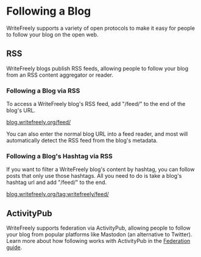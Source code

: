 # Following a Blog

WriteFreely supports a variety of open protocols to make it easy for people to follow your blog on the open web.

## RSS

WriteFreely blogs publish RSS feeds, allowing people to follow your blog from an RSS content aggregator or reader.

### Following a Blog via RSS

To access a WriteFreely blog's RSS feed, add "/feed/" to the end of the blog's URL.

[blog.writefreely.org/feed/](https://blog.writefreely.org/feed/)

You can also enter the normal blog URL into a feed reader, and most will automatically detect the RSS feed from the blog's metadata.

### Following a Blog's Hashtag via RSS

If you want to filter a WriteFreely blog's content by hashtag, you can follow posts that only use those hashtags. All you need to do is take a blog's hashtag url and add "/feed/" to the end.

[blog.writefreely.org/tag:writefreely/feed/](https://blog.writefreely.org/tag:writefreely/feed/)

## ActivityPub

WriteFreely supports federation via ActivityPub, allowing people to follow your blog from popular platforms like Mastodon (an alternative to Twitter). Learn more about how following works with ActivityPub in the [Federation guide](https://writefreely.org/docs/latest/writer/federation).

